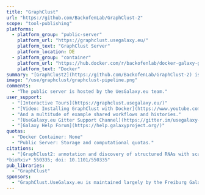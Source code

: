 ```yaml
---
title: "GraphClust"
url: "https://github.com/BackofenLab/GraphClust-2"
scope: "tool-publishing"
platforms:
  - platform_group: "public-server"
    platform_url: "https://graphclust.usegalaxy.eu/"
    platform_text: "GraphClust Server"
    platform_location: DE
  - platform_group: "container"
    platform_url: "https://hub.docker.com/r/backofenlab/docker-galaxy-graphclust"
    platform_text: "Docker"
summary: "[GraphClust2](https://github.com/BackofenLab/GraphClust-2) is a workflow for scalable clustering of RNAs based on sequence and secondary structures feature. GraphClust2 is implemented within the Galaxy framework and consists a set of integrated Galaxy tools and flavors of the linear-time clustering workflow."
image: "/use/graphclust/graphclust-pipeline.png"
comments:
  - "The public server is hosted by the UesGalaxy.eu team."
user_support:
  - "[Interactive Tours](https://graphclust.usegalaxy.eu/)"
  - "[Video: Installing GraphClust with Docker](https://www.youtube.com/watch?v=fJ6tUt_6uas)"
  - "And a multitude of example shared workflows and histories."
  - "[UseGalaxy.eu Gitter Support Channel](https://gitter.im/usegalaxy-eu/Lobby)"
  - "[Galaxy Help Forum](https://help.galaxyproject.org/)"
quotas:
  - "Docker Container: None"
  - "Public Server: Storage and computational quotas."
citations:
  - "[GraphClust2: annotation and discovery of structured RNAs with scalable and accessible integrative clustering](https://doi.org/10.1101/550335), Milad Miladi, Eteri Sokhoyan, Torsten Houwaart, Steffen Heyne, Fabrizio Costa, [Björn Grüning](/people/bjoern-gruening/), Rolf Backofen
*bioRxiv* 550335; doi: 10.1101/550335"
pub_libraries:
  - "GraphClust"
sponsors:
  - "GraphClust.UseGalaxy.eu is maintained largely by the Freiburg Galaxy Team but also collectively by groups and individuals from across Europe. All of the members sites in this repository contribute to the European Galaxy Project."
---
```

